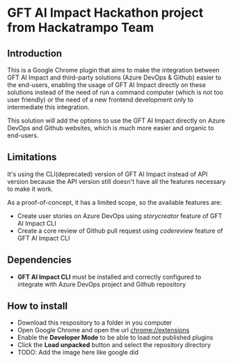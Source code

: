 # GFT AI Impact Hackathon project from Hackatrampo Team

## Introduction
This is a Google Chrome plugin that aims to make the integration between GFT AI Impact and third-party solutions (Azure DevOps & Github) easier to the end-users, enabling the usage of GFT AI Impact directly on these solutions instead of the need of run a command computer (which is not too user friendly) or the need of a new frontend development only to intermediate this integration.

This solution will add the options to use the GFT AI Impact directly on Azure DevOps and Github websites, which is much more easier and organic to end-users.

## Limitations

It's using the CLI(deprecated) version of GFT AI Impact instead of API version because the API version still doesn't have all the features necessary to make it work.

As a proof-of-concept, it has a limited scope, so the available features are:
- Create user stories on Azure DevOps using _storycreator_ feature of GFT AI Impact CLI
- Create a core review of Github pull request using _codereview_ feature of GFT AI Impact CLI

## Dependencies

- **GFT AI Impact CLI** must be installed and correctly configured to integrate with Azure DevOps project and Github repository

## How to install

- Download this respository to a folder in you computer
- Open Google Chrome and open the url [chrome://extensions](chrome://extensions)
- Enable the **Developer Mode** to be able to load not published plugins
- Click the **Load unpacked** button and select the repository directory
- TODO: Add the image here like google did